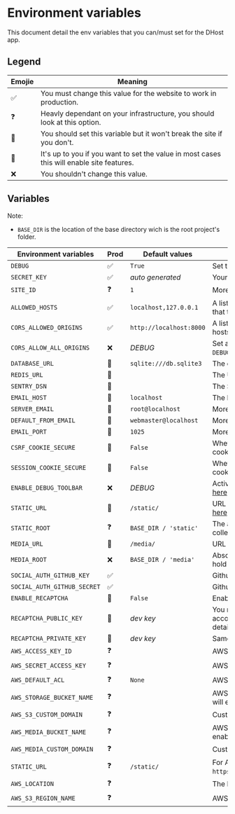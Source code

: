 # Environment variables

This document detail the env variables that you can/must set for the DHost app.

## Legend

| Emojie | Meaning |
| --- | --- |
| ✅ | You must change this value for the website to work in production. |
| ❓ | Heavly dependant on your infrastructure, you should look at this option. |
| 🍪 | You should set this variable but it won't break the site if you don't. |
| 🤷 | It's up to you if you want to set the value in most cases this will enable site features. |
| ❌ | You shouldn't change this value. |

## Variables

Note:
- `BASE_DIR` is the location of the base directory wich is the root project's folder.

| Environment variables | Prod | Default values | Descriptions |
| --- | --- | --- | --- |
| `DEBUG` | ✅ | `True` | Set to `False` for production, more infos [here](https://docs.djangoproject.com/en/3.1/ref/settings/#debug). |
| `SECRET_KEY` | ✅ | *auto generated* | Your website secret key, more infos [here](https://docs.djangoproject.com/en/3.1/ref/settings/#secret-key). |
| `SITE_ID` | ❓ | `1` | More infos [here](https://docs.djangoproject.com/en/3.1/ref/settings/#site-id). |
| `ALLOWED_HOSTS` | ✅ | `localhost,127.0.0.1` | A list of strings representing the host/domain names that this Django site can serve. More infos [here](https://docs.djangoproject.com/en/3.1/ref/settings/#allowed-hosts). |
| `CORS_ALLOWED_ORIGINS` | ✅ | `http://localhost:8000` | A list of strings representing the CORS allowed hosts. More infos [here](https://github.com/adamchainz/django-cors-headers). |
| `CORS_ALLOW_ALL_ORIGINS` | ❌ | *DEBUG* | Set allowed hosts to `*`, by default it take the value of `DEBUG`. |
| `DATABASE_URL` | 🍪 | `sqlite:///db.sqlite3` | The database URL, more infos [here](https://github.com/jacobian/dj-database-url#url-schema). |
| `REDIS_URL` | 🍪 | | The URL to the Redis server. |
| `SENTRY_DSN` | 🍪 | | The Sentry DSN URL, more infos [here](https://sentry.io/welcome/). |
| `EMAIL_HOST` | 🍪 | `localhost` | The host to use for sending email. More infos [here](https://docs.djangoproject.com/en/3.1/ref/settings/#email-host). |
| `SERVER_EMAIL` | 🍪 | `root@localhost` | More infos [here](https://docs.djangoproject.com/en/3.1/ref/settings/#server-email). |
| `DEFAULT_FROM_EMAIL` | 🍪 | `webmaster@localhost` | More infos [here](https://docs.djangoproject.com/en/3.1/ref/settings/#default-from-email). |
| `EMAIL_PORT` | 🍪 | `1025` | More infos [here](https://docs.djangoproject.com/en/3.1/ref/settings/#email-port). |
| `CSRF_COOKIE_SECURE` | 🍪 | `False` | Whether to use a secure cookie for the CSRF cookie. More infos [here](https://docs.djangoproject.com/en/3.1/ref/settings/#csrf-cookie-secure). |
| `SESSION_COOKIE_SECURE` | 🍪 | `False` | Whether to use a secure cookie for the session cookie. More infos [here](https://docs.djangoproject.com/en/3.1/ref/settings/#session-cookie-secure). |
| `ENABLE_DEBUG_TOOLBAR` | ❌ | *DEBUG* | Activate or not the Django debug toolbar, more infos [here](https://django-debug-toolbar.readthedocs.io/en/latest/). |
| `STATIC_URL` | 🍪 | `/static/` | URL to use when referring to static files. More infos [here](https://docs.djangoproject.com/en/3.1/ref/settings/#static-url). |
| `STATIC_ROOT` | ❓ | `BASE_DIR / 'static'` | The absolute path to the directory where collectstatic will collect static files. More infos [here](https://docs.djangoproject.com/en/3.1/ref/settings/#static-root). |
| `MEDIA_URL` | 🍪 | `/media/` | URL that handles the media served. More infos [here](https://docs.djangoproject.com/en/3.1/ref/settings/#media-url). |
| `MEDIA_ROOT` | ❌ | `BASE_DIR / 'media'` | Absolute filesystem path to the directory that will hold user-uploaded files. More infos [here](https://docs.djangoproject.com/en/3.1/ref/settings/#media-root). |
| `SOCIAL_AUTH_GITHUB_KEY` | ✅ | | Github OAuth2 client ID. |
| `SOCIAL_AUTH_GITHUB_SECRET` | ✅ | | Github OAuth2 client secret. |
| `ENABLE_RECAPTCHA` | 🤷 | `False` | Enable the reCAPTCHA on forms. |
| `RECAPTCHA_PUBLIC_KEY` | 🤷 | *dev key* | You need to create a Google reCAPTCHA V3 account [here](https://www.google.com/recaptcha/intro/index.html) to get the key. See [here](https://github.com/praekelt/django-recaptcha#installation) for more details. |
| `RECAPTCHA_PRIVATE_KEY` | 🤷 | *dev key* | Same has for `RECAPTCHA_PUBLIC_KEY`. |
| `AWS_ACCESS_KEY_ID` | ❓ | | AWS access key more infos [here](https://django-storages.readthedocs.io/en/latest/backends/amazon-S3.html). |
| `AWS_SECRET_ACCESS_KEY` | ❓ | | AWS secret key. |
| `AWS_DEFAULT_ACL` | ❓ | `None` | AWS ACL. |
| `AWS_STORAGE_BUCKET_NAME` | ❓ | | AWS bucket name, giving a storage bucket name will enable storage of staticfiles. |
| `AWS_S3_CUSTOM_DOMAIN` | ❓ | | Custom domain for static bucket. |
| `AWS_MEDIA_BUCKET_NAME` | ❓ | | AWS bucket name, giving a media bucket name will enable storage of media files. |
| `AWS_MEDIA_CUSTOM_DOMAIN` | ❓ | | Custom domain for media bucket. |
| `STATIC_URL` | ❓ | `/static/` | For AWS: `https://<bucket_name>.s3.amazonaws.com/<static>/`. |
| `AWS_LOCATION` | ❓ | | The base path inside you S3 bucket. |
| `AWS_S3_REGION_NAME` | ❓ | | AWS region name. |
